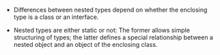 - Differences between nested types depend on whether the enclosing type is a class or an interface. 

- Nested types are either static or not: The former allows simple structuring of types; the latter defines a special relationship between a nested object and an object of the enclosing class.

